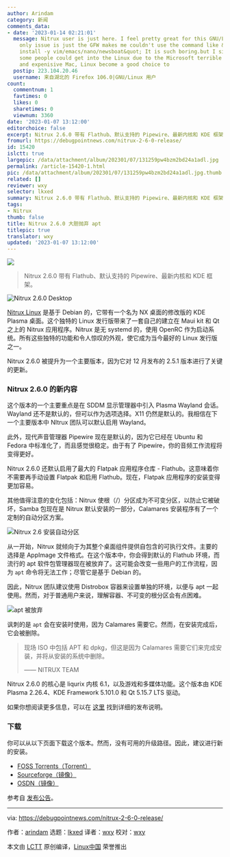 ```yaml
---
author: Arindam
category: 新闻
comments_data:
- date: '2023-01-14 02:21:01'
  message: Nitrux user is just here. I feel pretty great for this GNU/Linux system.The
    only issue is just the GFW makes me couldn't use the command like &quot;sudo pkcon
    install -y vim/emacs/nano/newsboat&quot; It is such boring.but I sincerely hope
    some people could get into the Linux due to the Microsoft terrible windows environment
    and expenisive Mac, Linux become a good choice to
  postip: 223.104.20.46
  username: 来自湖北的 Firefox 106.0|GNU/Linux 用户
count:
  commentnum: 1
  favtimes: 0
  likes: 0
  sharetimes: 0
  viewnum: 3360
date: '2023-01-07 13:12:00'
editorchoice: false
excerpt: Nitrux 2.6.0 带有 Flathub、默认支持的 Pipewire、最新内核和 KDE 框架。
fromurl: https://debugpointnews.com/nitrux-2-6-0-release/
id: 15420
islctt: true
largepic: /data/attachment/album/202301/07/131259pw4bzm2bd24a1adl.jpg
permalink: /article-15420-1.html
pic: /data/attachment/album/202301/07/131259pw4bzm2bd24a1adl.jpg.thumb.jpg
related: []
reviewer: wxy
selector: lkxed
summary: Nitrux 2.6.0 带有 Flathub、默认支持的 Pipewire、最新内核和 KDE 框架。
tags:
- Nitrux
thumb: false
title: Nitrux 2.6.0 大胆抛弃 apt
titlepic: true
translator: wxy
updated: '2023-01-07 13:12:00'
---
```


![](/data/attachment/album/202301/07/131259pw4bzm2bd24a1adl.jpg)



> 
> Nitrux 2.6.0 带有 Flathub、默认支持的 Pipewire、最新内核和 KDE 框架。
> 
> 
> 


![Nitrux 2.6.0 Desktop](/data/attachment/album/202301/07/131306f1r1ep22qhxpoqrp.jpg)


[Nitrux Linux](https://nxos.org/) 是基于 Debian 的，它带有一个名为 NX 桌面的修改版的 KDE Plasma 桌面。这个独特的 Linux 发行版带来了一套自己的建立在 Maui kit 和 Qt 之上的 Nitrux 应用程序。Nitrux 是无 systemd 的，使用 OpenRC 作为启动系统。所有这些独特的功能和令人惊叹的外观，使它成为当今最好的 Linux 发行版之一。


Nitrux 2.6.0 被提升为一个主要版本，因为它对 12 月发布的 2.5.1 版本进行了关键的更新。


### Nitrux 2.6.0 的新内容


这个版本的一个主要重点是在 SDDM 显示管理器中引入 Plasma Wayland 会话。Wayland 还不是默认的，但可以作为选项选择。X11 仍然是默认的。我相信在下一个主要版本中 NItrux 团队可以默认启用 Wayland。


此外，现代声音管理器 Pipewire 现在是默认的，因为它已经在 Ubuntu 和 Fedora 中标准化了，而且感觉很稳定。由于有了 Pipewire，你的音频工作流程将变得更好。


Nitrux 2.6.0 还默认启用了最大的 Flatpak 应用程序仓库 - Flathub。这意味着你不需要再手动设置 Flatpak 和启用 Flathub。现在，Flatpak 应用程序的安装变得更加容易。


其他值得注意的变化包括：Nitrux 使根（/）分区成为不可变分区，以防止它被破坏，Samba 包现在是 Nitrux 默认安装的一部分，Calamares 安装程序有了一个定制的自动分区方案。


![Nitrux 2.6 安装自动分区](/data/attachment/album/202301/07/131319oosgo39qnfi92nd7.jpg)


从一开始，Nitrux 就倾向于为其整个桌面组件提供自包含的可执行文件。主要的选择是 AppImage 文件格式。在这个版本中，你会得到默认的 Flathub 环境，而流行的 apt 软件包管理器现在被放弃了。这可能会改变一些用户的工作流程，因为 `apt` 命令将无法工作；尽管它是基于 Debian 的。


因此，Nitrux 团队建议使用 Distrobox 容器来设置单独的环境，以便与 apt 一起使用。然而，对于普通用户来说，理解容器、不可变的根分区会有点困难。


![apt 被放弃](/data/attachment/album/202301/07/131326m9wzrjpcj7hpckzj.png)


讽刺的是 `apt` 会在安装时使用，因为 Calamares 需要它。然而，在安装完成后，它会被删除。



> 
> 现场 ISO 中包括 APT 和 dpkg，但这是因为 Calamares 需要它们来完成安装，并将从安装的系统中删除。
> 
> 
> —— NITRUX TEAM
> 
> 
> 


Nitrux 2.6.0 的核心是 liqurix 内核 6.1，以及游戏和多媒体功能。这个版本由 KDE Plasma 2.26.4、KDE Framework 5.101.0 和 Qt 5.15.7 LTS 驱动。


如果你想阅读更多信息，可以在 [这里](https://nxos.org/notes/notes-nitrux-2-6-0) 找到详细的发布说明。


### 下载


你可以从以下页面下载这个版本。然而，没有可用的升级路径。因此，建议进行新的安装。


* [FOSS Torrents（Torrent）](https://fosstorrents.com/distributions/nitrux/)
* [Sourceforge（镜像）](https://sourceforge.net/projects/nitruxos/files/Release/ISO)
* [OSDN（镜像）](https://osdn.net/projects/nitrux/releases/p18379)


参考自 [发布公告](https://nxos.org/changelog/release-announcement-nitrux-2-6-0/)。




---


via: <https://debugpointnews.com/nitrux-2-6-0-release/>


作者：[arindam](https://debugpointnews.com/author/dpicubegmail-com/) 选题：[lkxed](https://github.com/lkxed) 译者：[wxy](https://github.com/wxy) 校对：[wxy](https://github.com/wxy)


本文由 [LCTT](https://github.com/LCTT/TranslateProject) 原创编译，[Linux中国](https://linux.cn/) 荣誉推出